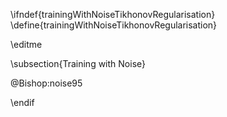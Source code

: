 \ifndef{trainingWithNoiseTikhonovRegularisation}
\define{trainingWithNoiseTikhonovRegularisation}

\editme

\subsection{Training with Noise}

@Bishop:noise95

\endif
